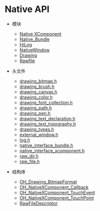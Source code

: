 # Native API

- 模块
  - [Native XComponent](_o_h___native_x_component.md)
  - [Native_Bundle](_native___bundle.md)
  - [HiLog](_hi_log.md)
  - [NativeWindow](_native_window.md)
  - [Drawing](_drawing.md)
  - [Rawfile](rawfile.md)

- 头文件
  - [drawing_bitmap.h](drawing__bitmap_8h.md)
  - [drawing_brush.h](drawing__brush_8h.md)
  - [drawing_canvas.h](drawing__canvas_8h.md)
  - [drawing_color.h](drawing__color_8h.md)
  - [drawing_font_collection.h](drawing__font__collection_8h.md)
  - [drawing_path.h](drawing__path_8h.md)
  - [drawing_pen.h](drawing__pen_8h.md)
  - [drawing_text_declaration.h](drawing__text__declaration_8h.md)
  - [drawing_text_typography.h](drawing__text__typography_8h.md)
  - [drawing_types.h](drawing__types_8h.md)
  - [external_window.h](external__window_8h.md)
  - [log.h](log_8h.md)
  - [native_interface_bundle.h](native__interface__bundle_8h.md)
  - [native_interface_xcomponent.h](native__interface__xcomponent_8h.md)
  - [raw_dir.h](raw__dir_8h.md)
  - [raw_file.h](raw__file_8h.md)
- 结构体
  - [OH_Drawing_BitmapFormat](_o_h___drawing___bitmap_format.md)
  - [OH_NativeXComponent_Callback](_o_h___native_x_component___callback.md)
  - [OH_NativeXComponent_TouchEvent](_o_h___native_x_component___touch_event.md)
  - [OH_NativeXComponent_TouchPoint](_o_h___native_x_component___touch_point.md)
  - [RawFileDescriptor](_raw_file_descriptor.md)
